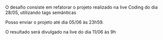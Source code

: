 O desafio consiste em refatorar o projeto realizado na live Coding do dia 28/05, utilizando tags semânticas

Posso enviar o projeto até dia 05/06 às 23h59.

O resultado será divulgado na live do dia 11/06 às 9h